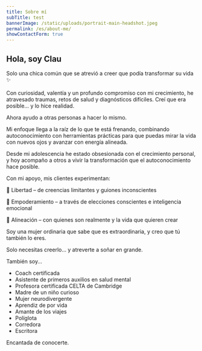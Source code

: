 ```yaml
---
title: Sobre mí
subTitle: test
bannerImage: /static/uploads/portrait-main-headshot.jpeg
permalink: /es/about-me/
showContactForm: true
---
```

## Hola, soy Clau

Solo una chica común que se atrevió a creer que podía transformar su vida ✨\
\
Con curiosidad, valentía y un profundo compromiso con mi crecimiento, he atravesado traumas, retos de salud y diagnósticos difíciles. Creí que era posible… y lo hice realidad.

Ahora ayudo a otras personas a hacer lo mismo.

Mi enfoque llega a la raíz de lo que te está frenando, combinando autoconocimiento con herramientas prácticas para que puedas mirar la vida con nuevos ojos y avanzar con energía alineada.

Desde mi adolescencia he estado obsesionada con el crecimiento personal, y hoy acompaño a otros a vivir la transformación que el autoconocimiento hace posible.

Con mi apoyo, mis clientes experimentan:

🧠 Libertad – de creencias limitantes y guiones inconscientes

💪 Empoderamiento – a través de elecciones conscientes e inteligencia emocional

🌿 Alineación – con quienes son realmente y la vida que quieren crear

Soy una mujer ordinaria que sabe que es extraordinaria, y creo que tú también lo eres.

Solo necesitas creerlo… y atreverte a soñar en grande.

También soy…

* Coach certificada
* Asistente de primeros auxilios en salud mental
* Profesora certificada CELTA de Cambridge
* Madre de un niño curioso
* Mujer neurodivergente
* Aprendiz de por vida
* Amante de los viajes
* Políglota
* Corredora
* Escritora

Encantada de conocerte.
